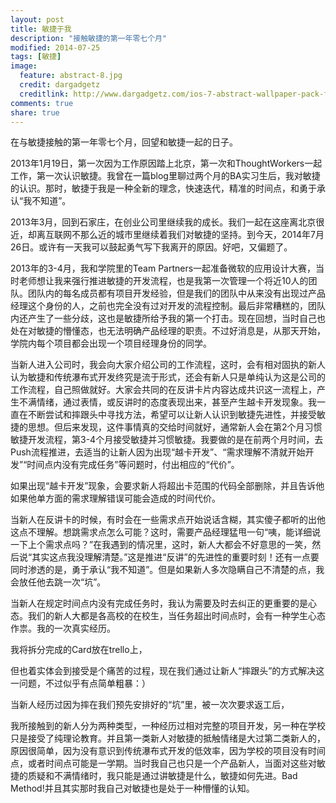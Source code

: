 ```yaml
---
layout: post
title: 敏捷于我
description: "接触敏捷的第一年零七个月"
modified: 2014-07-25
tags: [敏捷]
image:
  feature: abstract-8.jpg
  credit: dargadgetz
  creditlink: http://www.dargadgetz.com/ios-7-abstract-wallpaper-pack-for-iphone-5-and-ipod-touch-retina/
comments: true
share: true
---
```


在与敏捷接触的第一年零七个月，回望和敏捷一起的日子。

2013年1月19日，第一次因为工作原因踏上北京，第一次和ThoughtWorkers一起工作，第一次认识敏捷。我曾在一篇blog里聊过两个月的BA实习生后，我对敏捷的认识。那时，敏捷于我是一种全新的理念，快速迭代，精准的时间点，和勇于承认“我不知道”。

2013年3月，回到石家庄，在创业公司里继续我的成长。我们一起在这座离北京很近，却离互联网不那么近的城市里继续着我们对敏捷的坚持。到今天，2014年7月26日。或许有一天我可以鼓起勇气写下我离开的原因。好吧，又偏题了。

2013年的3-4月，我和学院里的Team Partners一起准备微软的应用设计大赛，当时老师想让我来强行推进敏捷的开发流程，也是我第一次管理一个将近10人的团队。团队内的每名成员都有项目开发经验，但是我们的团队中从来没有出现过产品经理这个身份的人，之前也完全没有过对开发的流程控制。最后非常糟糕的，团队内还产生了一些分歧，这也是敏捷所给予我的第一个打击。现在回想，当时自己也处在对敏捷的懵懂态，也无法明确产品经理的职责。不过好消息是，从那天开始，学院内每个项目都会出现一个项目经理身份的同学。

当新人进入公司时，我会向大家介绍公司的工作流程，这时，会有相对固执的新人认为敏捷和传统瀑布式开发终究是流于形式，还会有新人只是单纯认为这是公司的工作流程，自己照做就好。大家会共同的在反讲卡片内容达成共识这一流程上，产生不满情绪，通过表情，或反讲时的态度表现出来，甚至产生越卡开发现象。我一直在不断尝试和摔跟头中寻找方法，希望可以让新人认识到敏捷先进性，并接受敏捷的思想。但后来发现，这件事情真的交给时间就好，通常新人会在第2个月习惯敏捷开发流程，第3-4个月接受敏捷并习惯敏捷。我要做的是在前两个月时间，去Push流程推进，去适当的让新人因为出现“越卡开发”、“需求理解不清就开始开发”“时间点内没有完成任务”等问题时，付出相应的“代价”。

如果出现“越卡开发”现象，会要求新人将超出卡范围的代码全部删除，并且告诉他如果他单方面的需求理解错误可能会造成的时间代价。

当新人在反讲卡的时候，有时会在一些需求点开始说话含糊，其实傻子都听的出他这点不理解。想跳需求点怎么可能？这时，需要产品经理猛甩一句“咦，能详细说一下上个需求点吗？”在我遇到的情况里，这时，新人大都会不好意思的一笑，然后说“其实这点我没理解清楚。”这是推进“反讲”的先进性的重要时刻！还有一点要同时渗透的是，勇于承认“我不知道”。但是如果新人多次隐瞒自己不清楚的点，我会放任他去跳一次“坑”。

当新人在规定时间点内没有完成任务时，我认为需要及时去纠正的更重要的是心态。我们的新人大都是各高校的在校生，当任务超出时间点时，会有一种学生心态作祟。我的一次真实经历。

我将拆分完成的Card放在trello上，

但也着实体会到接受是个痛苦的过程，现在我们通过让新人“摔跟头”的方式解决这一问题，不过似乎有点简单粗暴：）



当新人经历过因为摔在我们预先安排好的“坑”里，被一次次要求返工后，



我所接触到的新人分为两种类型，一种经历过相对完整的项目开发，另一种在学校只是接受了纯理论教育。并且第一类新人对敏捷的抵触情绪是大过第二类新人的，原因很简单，因为没有意识到传统瀑布式开发的低效率，因为学校的项目没有时间点，或者时间点可能是一学期。当时我自己也只是一个产品新人，当面对这些对敏捷的质疑和不满情绪时，我只能是通过讲敏捷是什么，敏捷如何先进。Bad Method!并且其实那时我自己对敏捷也是处于一种懵懂的认知。
